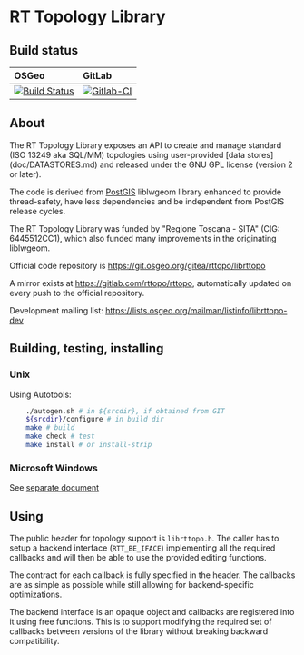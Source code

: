 # RT Topology Library

## Build status

| OSGeo | GitLab |
|:---   |:---    |
| [![Build Status](https://dronie.osgeo.org/api/badges/rttopo/librttopo/status.svg?branch=master)](https://dronie.osgeo.org/rttopo/librttopo?branch=master) | [![Gitlab-CI](https://gitlab.com/rttopo/rttopo/badges/master/build.svg)](https://gitlab.com/rttopo/rttopo/commits/master) |

## About

The RT Topology Library exposes an API to create and manage standard
(ISO 13249 aka SQL/MM) topologies using user-provided [data stores]
(doc/DATASTORES.md) and released under the GNU GPL license
(version 2 or later).

The code is derived from [PostGIS](http://postgis.net) liblwgeom
library enhanced to provide thread-safety, have less dependencies
and be independent from PostGIS release cycles.

The RT Topology Library was funded by "Regione Toscana - SITA"
(CIG: 6445512CC1), which also funded many improvements in the
originating liblwgeom.

Official code repository is https://git.osgeo.org/gitea/rttopo/librttopo

A mirror exists at https://gitlab.com/rttopo/rttopo, automatically
updated on every push to the official repository.

Development mailing list:
https://lists.osgeo.org/mailman/listinfo/librttopo-dev

## Building, testing, installing

### Unix

Using Autotools:

``` sh
    ./autogen.sh # in ${srcdir}, if obtained from GIT
    ${srcdir}/configure # in build dir
    make # build
    make check # test
    make install # or install-strip
```

### Microsoft Windows

See [separate document](doc/BUILDING-ON-WINDOWS.md)

## Using

The public header for topology support is `librttopo.h`.
The caller has to setup a backend interface (`RTT_BE_IFACE`) implementing
all the required callbacks and will then be able to use the provided
editing functions.

The contract for each callback is fully specified in the header.
The callbacks are as simple as possible while still allowing for
backend-specific optimizations.

The backend interface is an opaque object and callbacks are registered
into it using free functions. This is to support modifying the required
set of callbacks between versions of the library without breaking backward
compatibility.
